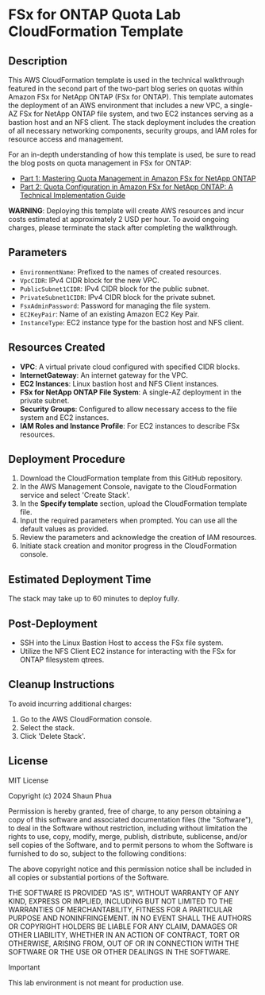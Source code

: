 # FSx for ONTAP Quota Lab CloudFormation Template

## Description

This AWS CloudFormation template is used in the technical walkthrough featured in the second part of the two-part blog series on quotas within Amazon FSx for NetApp ONTAP (FSx for ONTAP). This template automates the deployment of an AWS environment that includes a new VPC, a single-AZ FSx for NetApp ONTAP file system, and two EC2 instances serving as a bastion host and an NFS client. The stack deployment includes the creation of all necessary networking components, security groups, and IAM roles for resource access and management.

For an in-depth understanding of how this template is used, be sure to read the blog posts on quota management in FSx for ONTAP:
- [Part 1: Mastering Quota Management in Amazon FSx for NetApp ONTAP](https://community.netapp.com/t5/Tech-ONTAP-Blogs/Mastering-Quota-Management-in-Amazon-FSx-for-NetApp-ONTAP/ba-p/453445)
- [Part 2: Quota Configuration in Amazon FSx for NetApp ONTAP: A Technical Implementation Guide](https://community.netapp.com/t5/Tech-ONTAP-Blogs/Quota-Configuration-in-Amazon-FSx-for-NetApp-ONTAP-A-Technical-Implementation/ba-p/453447)


**WARNING**: Deploying this template will create AWS resources and incur costs estimated at approximately 2 USD per hour. To avoid ongoing charges, please terminate the stack after completing the walkthrough.

## Parameters


- `EnvironmentName`: Prefixed to the names of created resources.
- `VpcCIDR`: IPv4 CIDR block for the new VPC.
- `PublicSubnet1CIDR`: IPv4 CIDR block for the public subnet.
- `PrivateSubnet1CIDR`: IPv4 CIDR block for the private subnet.
- `FsxAdminPassword`: Password for managing the file system.
- `EC2KeyPair`: Name of an existing Amazon EC2 Key Pair.
- `InstanceType`: EC2 instance type for the bastion host and NFS client.

## Resources Created

- **VPC**: A virtual private cloud configured with specified CIDR blocks.
- **InternetGateway**: An internet gateway for the VPC.
- **EC2 Instances**: Linux bastion host and NFS Client instances.
- **FSx for NetApp ONTAP File System**: A single-AZ deployment in the private subnet.
- **Security Groups**: Configured to allow necessary access to the file system and EC2 instances.
- **IAM Roles and Instance Profile**: For EC2 instances to describe FSx resources.

## Deployment Procedure

1. Download the CloudFormation template from this GitHub repository.
1. In the AWS Management Console, navigate to the CloudFormation service and select 'Create Stack'.
1. In the **Specify template** section, upload the CloudFormation template file.
1. Input the required parameters when prompted. You can use all the default values as provided.
1. Review the parameters and acknowledge the creation of IAM resources.
1. Initiate stack creation and monitor progress in the CloudFormation console.

## Estimated Deployment Time

The stack may take up to 60 minutes to deploy fully.

## Post-Deployment

- SSH into the Linux Bastion Host to access the FSx file system.
- Utilize the NFS Client EC2 instance for interacting with the FSx for ONTAP filesystem qtrees.

## Cleanup Instructions

To avoid incurring additional charges:
1. Go to the AWS CloudFormation console.
2. Select the stack.
3. Click 'Delete Stack'.

## License
MIT License

Copyright (c) 2024 Shaun Phua

Permission is hereby granted, free of charge, to any person obtaining a copy
of this software and associated documentation files (the "Software"), to deal
in the Software without restriction, including without limitation the rights
to use, copy, modify, merge, publish, distribute, sublicense, and/or sell
copies of the Software, and to permit persons to whom the Software is
furnished to do so, subject to the following conditions:

The above copyright notice and this permission notice shall be included in all
copies or substantial portions of the Software.

THE SOFTWARE IS PROVIDED "AS IS", WITHOUT WARRANTY OF ANY KIND, EXPRESS OR
IMPLIED, INCLUDING BUT NOT LIMITED TO THE WARRANTIES OF MERCHANTABILITY,
FITNESS FOR A PARTICULAR PURPOSE AND NONINFRINGEMENT. IN NO EVENT SHALL THE
AUTHORS OR COPYRIGHT HOLDERS BE LIABLE FOR ANY CLAIM, DAMAGES OR OTHER
LIABILITY, WHETHER IN AN ACTION OF CONTRACT, TORT OR OTHERWISE, ARISING FROM,
OUT OF OR IN CONNECTION WITH THE SOFTWARE OR THE USE OR OTHER DEALINGS IN THE
SOFTWARE.

> [!IMPORTANT]
> This lab environment is not meant for production use.